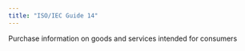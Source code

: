 ```yaml
---
title: "ISO/IEC Guide 14"
---
```


Purchase information on goods and services intended for consumers

